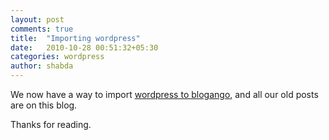 ```yaml
---
layout: post
comments: true
title:  "Importing wordpress"
date:   2010-10-28 00:51:32+05:30
categories: wordpress
author: shabda
---
```

We now have a way to import [wordpress to blogango](http://github.com/agiliq/django-wordpress/blob/master/wp/management/commands/import_to_blogango.py), and all our old posts are on this blog.

Thanks for reading.

